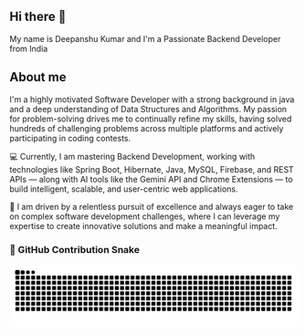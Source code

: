 ## Hi there 👋

My name is Deepanshu Kumar and I'm a Passionate Backend Developer from India

## About me

I'm a highly motivated Software Developer with a strong background in java and a deep understanding of Data Structures and Algorithms. My passion for problem-solving drives me to continually refine my skills, having solved hundreds of challenging problems across multiple platforms and actively participating in coding contests.

💻 Currently, I am mastering Backend Development, working with technologies like Spring Boot, Hibernate, Java, MySQL, Firebase, and REST APIs — along with AI tools like the Gemini API and Chrome Extensions — to build intelligent, scalable, and user-centric web applications.

🎯 I am driven by a relentless pursuit of excellence and always eager to take on complex software development challenges, where I can leverage my expertise to create innovative solutions and make a meaningful impact.


### 🐍 GitHub Contribution Snake

![Snake animation](https://raw.githubusercontent.com/Deepanshu9644/Deepanshu9644/output/github-contribution-grid-snake.svg)


